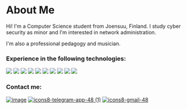 # About Me

Hi! I'm a Computer Science student from Joensuu, Finland. I study cyber security as minor and I'm interested in network administration.

I'm also a professional pedagogy and musician.

### Experience in the following technologies:

![](https://img.shields.io/badge/Java-ED8B00?style=for-the-badge&logo=java&logoColor=white)
![](https://img.shields.io/badge/Python-FFD43B?style=for-the-badge&logo=python&logoColor=blue) 
![](https://img.shields.io/badge/MySQL-005C84?style=for-the-badge&logo=mysql&logoColor=white)
![](https://img.shields.io/badge/MariaDB-003545?style=for-the-badge&logo=mariadb&logoColor=white)
![](https://img.shields.io/badge/MongoDB-4EA94B?style=for-the-badge&logo=mongodb&logoColor=white)
![](https://img.shields.io/badge/JavaScript-323330?style=for-the-badge&logo=javascript&logoColor=F7DF1E)
![](https://img.shields.io/badge/HTML-239120?style=for-the-badge&logo=html5&logoColor=white)
![](https://img.shields.io/badge/CSS-239120?&style=for-the-badge&logo=css3&logoColor=white)
![](https://img.shields.io/badge/React-20232A?style=for-the-badge&logo=react&logoColor=61DAFB)
![](https://img.shields.io/badge/Kali_Linux-557C94?style=for-the-badge&logo=kali-linux&logoColor=white)

### Contact me:

[![image](https://user-images.githubusercontent.com/72581705/144093004-9ed6b658-c668-4673-91ab-37374d838d5d.png)][1]
[![icons8-telegram-app-48 (1)](https://user-images.githubusercontent.com/72581705/144093652-4659db15-2278-47d1-817d-d68449f62296.png)][2]
[![icons8-gmail-48](https://user-images.githubusercontent.com/72581705/149047734-f01f9f63-62da-41cf-833e-d18a6ac5a823.png)][3]

[1]: https://www.linkedin.com/in/kukkonen-jussi/
[2]: https://t.me/jussikukkonen
[3]: mailto:jussi.kukko@gmail.com

<!--
**KukkonenJussi/KukkonenJussi** is a ✨ _special_ ✨ repository because its `README.md` (this file) appears on your GitHub profile.

Here are some ideas to get you started:

- 🔭 I’m currently working on ...
- 🌱 I’m currently learning ...
- 👯 I’m looking to collaborate on ...
- 🤔 I’m looking for help with ...
- 💬 Ask me about ...
- 📫 How to reach me: ...
- 😄 Pronouns: ...
- ⚡ Fun fact: ...

- - -

#### Hobbies:

[![Steam_profile](https://img.shields.io/badge/Steam-000000?style=for-the-badge&logo=steam&logoColor=white)](https://steamcommunity.com/profiles/76561198056238518)
[![Youtube](https://img.shields.io/badge/YouTube-FF0000?style=for-the-badge&logo=youtube&logoColor=white)](https://www.youtube.com/channel/UCQ1yJo4twnale1jNohSXCvg/featured)

### Github stats

![github_stats](https://github-readme-stats.vercel.app/api?username=KukkonenJussi)



### Contact Me:

[![LinkedIn_profile](https://img.shields.io/badge/LinkedIn-0077B5?style=for-the-badge&logo=linkedin&logoColor=white)](https://www.linkedin.com/in/kukkonen-jussi/)
[![Gmail](https://img.shields.io/badge/Gmail-D14836?style=for-the-badge&logo=gmail&logoColor=white)](mailto:jussi.kukko@gmail.com)


-->
